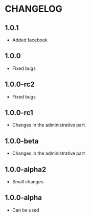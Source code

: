 CHANGELOG
==============

1.0.1
-----------------
  * Added facebook

1.0.0
-----------------
  * Fixed bugs

1.0.0-rc2
-----------------
  * Fixed bugs

1.0.0-rc1
-----------------
  * Changes in the administrative part

1.0.0-beta
-----------------
  * Changes in the administrative part

1.0.0-alpha2
-----------------
  * Small changes

1.0.0-alpha
-----------------
  * Can be used
